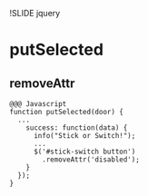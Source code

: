 !SLIDE jquery
# putSelected
## removeAttr

    @@@ Javascript
    function putSelected(door) {
      ...
        success: function(data) {
          info("Stick or Switch!");
          ...
          $('#stick-switch button')
            .removeAttr('disabled');
        }
      });
    }


